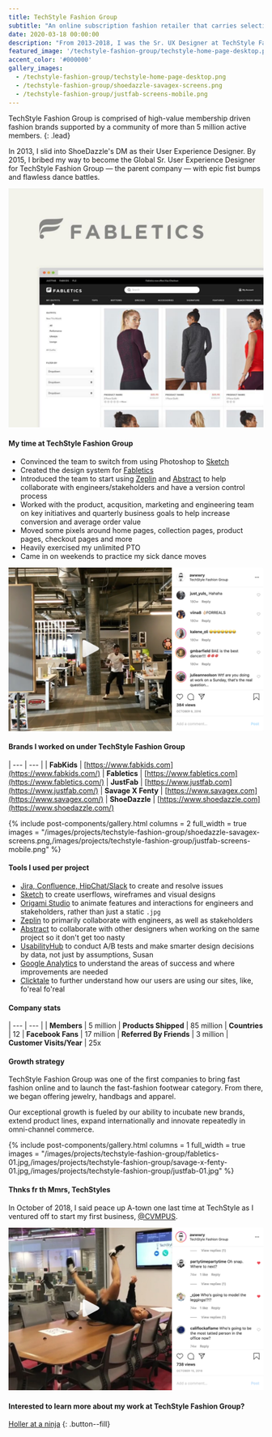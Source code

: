 ```yaml
---
title: TechStyle Fashion Group
subtitle: "An online subscription fashion retailer that carries selections of shoes, handbags, jewelry, and denim."
date: 2020-03-18 00:00:00
description: "From 2013-2018, I was the Sr. UX Designer at TechStyle Fashion Group — primarily focusing on Fabletics while providing support for the other brands."
featured_image: '/techstyle-fashion-group/techstyle-home-page-desktop.png'
accent_color: '#000000'
gallery_images:
  - /techstyle-fashion-group/techstyle-home-page-desktop.png
  - /techstyle-fashion-group/shoedazzle-savagex-screens.png
  - /techstyle-fashion-group/justfab-screens-mobile.png
---
```


TechStyle Fashion Group is comprised of high-value membership driven fashion brands supported by a community of more than 5 million active members.
{: .lead}

In 2013, I slid into ShoeDazzle's DM as their User Experience Designer. By 2015, I bribed my way to become the Global Sr. User Experience Designer for TechStyle Fashion Group — the parent company — with epic fist bumps and flawless dance battles.

![Fabletics](/images/projects/techstyle-fashion-group/fabletics-02.png)

#### My time at TechStyle Fashion Group

- Convinced the team to switch from using Photoshop to [Sketch][url-sketch]
- Created the design system for [Fabletics][url-fabletics]
- Introduced the team to start using [Zeplin][url-zeplin] and [Abstract][url-abstract] to help collaborate with engineers/stakeholders and have a version control process
- Worked with the product, acqusition, marketing and engineering team on key initiatives and quarterly business goals to help increase conversion and average order value
- Moved some pixels around home pages, collection pages, product pages, checkout pages and more
- Heavily exercised my unlimited PTO
- Came in on weekends to practice my sick dance moves

[![Dancing at TechStyle Fashion Group](/images/projects/techstyle-fashion-group/techstyle-bruno-mars.png)](https://www.instagram.com/p/BLXNmMfDJ37/)

#### Brands I worked on under TechStyle Fashion Group

| --- | --- |
| **FabKids** | [https://www.fabkids.com](https://www.fabkids.com/)
| **Fabletics** | [https://www.fabletics.com](https://www.fabletics.com/)
| **JustFab** | [https://www.justfab.com](https://www.justfab.com/)
| **Savage X Fenty** | [https://www.savagex.com](https://www.savagex.com/)
| **ShoeDazzle** | [https://www.shoedazzle.com](https://www.shoedazzle.com/)

{% include post-components/gallery.html
	columns = 2
	full_width = true
	images = "/images/projects/techstyle-fashion-group/shoedazzle-savagex-screens.png,/images/projects/techstyle-fashion-group/justfab-screens-mobile.png"
%}

#### Tools I used per project

- [Jira, Confluence, HipChat/Slack][url-atlassian] to create and resolve issues
- [Sketch][url-sketch] to create userflows, wireframes and visual designs
- [Origami Studio][url-origami-studio] to animate features and interactions for engineers and stakeholders, rather than just a static `.jpg`
- [Zeplin][url-zeplin] to primarily collaborate with engineers, as well as stakeholders
- [Abstract][url-abstract] to collaborate with other designers when working on the same project so it don't get too nasty
- [UsabilityHub][url-usabilityhub] to conduct A/B tests and make smarter design decisions by data, not just by assumptions, Susan
- [Google Analytics][url-ga] to understand the areas of success and where improvements are needed
- [Clicktale][url-clicktale] to further understand how our users are using our sites, like, fo'real fo'real

#### Company stats

| --- | --- |
| **Members** | 5 million
| **Products Shipped** | 85 million
| **Countries** | 12
| **Facebook Fans** | 17 million
| **Referred By Friends** | 3 million
| **Customer Visits/Year** | 25x

#### Growth strategy

TechStyle Fashion Group was one of the first companies to bring fast fashion online and to launch the fast-fashion footwear category. From there, we began offering jewelry, handbags and apparel.

Our exceptional growth is fueled by our ability to incubate new brands, extend product lines, expand internationally and innovate repeatedly in omni-channel commerce.

{% include post-components/gallery.html
	columns = 1
	full_width = true
	images = "/images/projects/techstyle-fashion-group/fabletics-01.jpg,/images/projects/techstyle-fashion-group/savage-x-fenty-01.jpg,/images/projects/techstyle-fashion-group/justfab-01.jpg"
%}

#### Thnks fr th Mmrs, TechStyles

In October of 2018, I said peace up A-town one last time at TechStyle as I ventured off to start my first business, [@CVMPUS][url-cvmpus].

[![Instagram video](/images/projects/techstyle-fashion-group/instagram-video-01.png)](https://www.instagram.com/p/Bo91jw-gXVx/)

#### Interested to learn more about my work at TechStyle Fashion Group?

[Holler at a ninja](https://www.linkedin.com/in/awwwry)
{: .button--fill}

[url-sketch]: https://www.sketch.com
[url-fabletics]: https://www.fabletics.com
[url-fabkids]: https://www.fabkids.com
[url-shoedazzle]: https://www.shoedazzle.com
[url-savagexfenty]: https://www.savagex.com
[url-justfab]: https://www.justfab.com
[url-zeplin]: https://www.zeplin.io
[url-abstract]: https://www.abstract.com
[url-cvmpus]: https://www.instagram.com/cvmpus
[url-atlassian]: https://www.atlassian.com/
[url-origami-studio]: https://origami.design/
[url-usabilityhub]: https://usabilityhub.com/
[url-ga]: https://marketingplatform.google.com/about/analytics/
[url-clicktale]: https://www.clicktale.com/